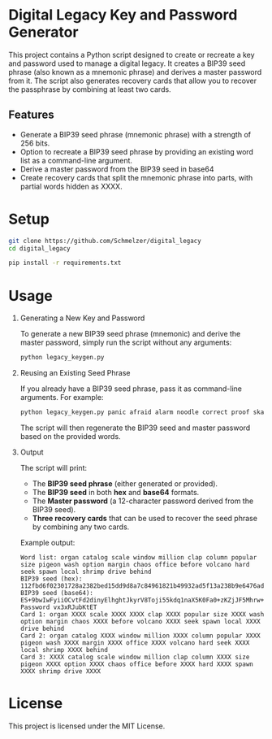# Digital Legacy Key and Password Generator
This project contains a Python script designed to create or recreate a key and password used to manage a digital legacy. It creates a BIP39 seed phrase (also known as a mnemonic phrase) and derives a master password from it. The script also generates recovery cards that allow you to recover the passphrase by combining at least two cards.

## Features
- Generate a BIP39 seed phrase (mnemonic phrase) with a strength of 256 bits.
- Option to recreate a BIP39 seed phrase by providing an existing word list as a command-line argument.
- Derive a master password from the BIP39 seed in base64
- Create recovery cards that split the mnemonic phrase into parts, with partial words hidden as XXXX.

# Setup
```bash
git clone https://github.com/Schmelzer/digital_legacy
cd digital_legacy

pip install -r requirements.txt
```
# Usage
1. Generating a New Key and Password

	To generate a new BIP39 seed phrase (mnemonic) and derive the master password, simply run the script without any arguments:
	```bash
	python legacy_keygen.py
	```

2. Reusing an Existing Seed Phrase

	If you already have a BIP39 seed phrase, pass it as command-line arguments. For example:
	```bash
	python legacy_keygen.py panic afraid alarm noodle correct proof skate duty during banner chuckle answer push firm remind march phone snake lawsuit increase hello place know ensure
	```
	The script will then regenerate the BIP39 seed and master password based on the provided words.

3. Output

	The script will print:

	* The **BIP39 seed phrase** (either generated or provided).
	* The **BIP39 seed** in both **hex** and **base64** formats.
	* The **Master password** (a 12-character password derived from the BIP39 seed).
	* **Three recovery cards** that can be used to recover the seed phrase by combining any two cards.

	Example output:
	```
	Word list: organ catalog scale window million clap column popular size pigeon wash option margin chaos office before volcano hard seek spawn local shrimp drive behind
	BIP39 seed (hex): 112fbd6f02301728a2382bed15dd9d8a7c84961821b49932ad5f13a238b9e6476ad67697e4ad056b4fb32998c9179321af0fbe9fdee88b1f6f29fbed79fd6f9c
	BIP39 seed (base64): ES+9bwIwFyiiOCvtFd2dinyElhghtJkyrV8Toji55kdq1naX5K0Fa0+zKZjJF5Mhrw++n97oix9vKfvtef1vnA==
	Password vx3xRJubKtET
	Card 1: organ XXXX scale XXXX XXXX clap XXXX popular size XXXX wash option margin chaos XXXX before volcano XXXX seek spawn local XXXX drive behind
	Card 2: organ catalog XXXX window million XXXX column popular XXXX pigeon wash XXXX margin XXXX office XXXX volcano hard seek XXXX local shrimp XXXX behind
	Card 3: XXXX catalog scale window million clap column XXXX size pigeon XXXX option XXXX chaos office before XXXX hard XXXX spawn XXXX shrimp drive XXXX
	```

# License
This project is licensed under the MIT License.
